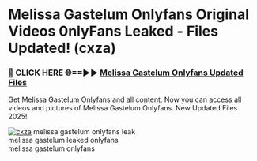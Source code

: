 # Melissa Gastelum Onlyfans Original Videos 0nlyFans Leaked - Files Updated! (cxza)

<h3>🔴 CLICK HERE 🌐==►► <a href="https://tinyurl.com/ms9xzufz" rel="nofollow">Melissa Gastelum Onlyfans Updated Files</a></h3>

Get Melissa Gastelum Onlyfans and all content. Now you can access all videos and pictures of Melissa Gastelum Onlyfans. New Updated Files 2025!

[![cxza](https://i.imgur.com/PQ7UWWw.gif)](https://tinyurl.com/ms9xzufz)
melissa gastelum onlyfans leak<br>
melissa gastelum leaked onlyfans<br>
melissa gastelum onlyfans
